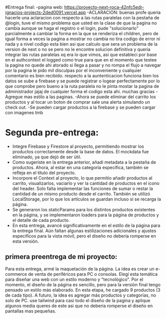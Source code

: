 #Entrega final: 
-pagina web: https://proyecto-next-roca-42nfc5edr-ignacios-projects-2ded0091.vercel.app
-ACLARACION: buenas profe queria hacerle una aclaracion con respecto a las rutas paralelas con la pestaña de @login, tuve el mismo problema que usted en la clase de que la pagina no cambia aunque se haga el registro o el login, pude "solucionarlo" parcialmente a cambiar la forma en la que se renderiza el children, pero de igual forma a veces la pagina a mostrar no cambia no tira codigo de error ni nada y a nivel codigo esta bien asi que calculo que sera un problema de la version de next o no se pero no le encontre solucion definitiva y queria integrar las rutas paralelas xq era lo que vimos, asi que estableci por base en el authcontext el logged como true para que en el momento que testee la pagina no quede ahi atorado si llega a pasar y no rompa el flujo a navegar por la pagina le pido mil disculpas por el inconveniente y cualquier comentario es bien recibido. respecto a la auntenticacion funciona bien los datos se sube a firebase y se puede registrar o logear perfectamente por lo que comprobe pero bueno a la ruta paralela no le pinta mostar la pagina de administrador jajaj de cualquier forma el codigo esta ahi. muchas gracias
-Agregue mas estilo a las paginas.
-Ahora se puede eliminar del carrito los productos y al tocar un boton de comprar sale una alerta simulando un check out. 
-Se pueden cargar productos a la firebase y se pueden cargar con imagenes tmb

# Segunda pre-entrega:
- Integre Firebase y Firestore al proyecto, permitiendo mostrar los productos correctamente desde la base de datos. El mockdata fue eliminado, ya que dejó de ser útil.
- Como sugeriste en la entrega anterior, añadi metadata a la pestaña de productos. Ahora, al estar en una categoría específica, también se refleja en el título del proyecto.
- Incorpore el Context al proyecto, lo que permitio añadir productos al carrito, visualizarlos, vaciarlo y ver la cantidad de productos en el icono del header. Solo falta implementar las funciones de sumar o restar la cantidad de un mismo producto desde el carrito. También se utilizó LocalStorage, por lo que los artículos se guardan incluso si se recarga la página.
- Se generaron los staticParams para los distintos productos existentes en la página, y se implementaron loaders para la página de productos y el detalle de cada producto.
- En esta entrega, avancé significativamente en el estilo de la página para la entrega final. Aún faltan algunas estilizaciones adicionales y ajustes específicos para la vista móvil, pero el diseño no debería romperse en esta versión.

## primera preentrega de mi proyecto:

Para esta entrega, armé la maquetación de la página. La idea es crear un e-commerce de venta de periféricos para PC o consolas. Elegí esta temática para diseñar una web con un estilo moderno y "tecnológico". Por el momento, el diseño de la página es sencillo, pero para la versión final tengo pensado un estilo más elaborado. En esta etapa, he cargado 9 productos (3 de cada tipo). A futuro, la idea es agregar más productos y categorías, no solo de PC. use tailwind para casi todo el diseño de la pagina y aplique algunos media queres de este asi que no deberia romperse el diseño en pantallas mas pequeñas.

